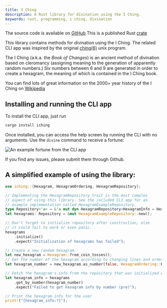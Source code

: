 ```yaml
---
title: I Ching
description: A Rust library for divination using the I Ching.
keywords: rust, programming, i ching, divination
---
```


The source code is available on [GitHub]
This is a published Rust [crate]

This library contains methods for divination using the I Ching. The related CLI app was inspired
by the original [ching(6)](http://cfcl.com/ching/man/) unix program.

The I Ching (a.k.a. the _Book of Changes_) is an ancient method of divination based on
cleromancy (assigning meaning to the generation of apparently random numbers.) Six numbers
between 6 and 9 are generated in order to create a hexagram, the meaning of which is
contained in the I Ching book.

You can find lots of great information on the 2000+ year history of the I Ching on
[Wikipedia](https://en.wikipedia.org/wiki/I_Ching)

## Installing and running the CLI app

To install the CLI app, just run

```sh
cargo install iching
```

Once installed, you can access the help screen by running the CLI with no arguments. Use the `divine`
command to receive a fortune:

![An example fortune from the CLI app](/images/programming/iching/iching-example-1.png)

If you find any issues, please submit them through Github.

## A simplified example of using the library:

```rust
use iching::{Hexagram, HexagramOrdering, HexagramRepository};

// Implementing the HexagramRepository trait is the most complex
// aspect of using this library. See the included CLI app for an
// example implementation called HexagramExampleRepository.
type Repository<'a> = &'a mut dyn HexagramRepository<HexagramInfo = HexagramExampleInfo>;
let hexagrams: Repository = &mut HexagramExampleRepository::new();

// Don't forget to initialize repository after construction, else
// it could fail to work or even panic.
hexagrams
    .initialize()
    .expect("Initialization of hexagrams has failed");

// Create a new random hexagram.
let new_hexagram = Hexagram::from_coin_tosses();
// Get the number of the hexagram according to changing lines and ordering
let hexagram_number = new_hexagram.as_number(false, HexagramOrdering::KingWen);

// Fetch the hexagram's info from the repository that was initialized earlier.
let hexagram_info = hexagrams
    .get_by_number(hexagram_number)
    .expect("Failed to get hexagram info by number (pre)");

// Print the hexagram info for the user
print!("{hexagram_info:?}");
```

[crate]: https://crates.io/crates/iching/
[ching(6)]: http://cfcl.com/ching/man/
[wikipedia]: https://en.wikipedia.org/wiki/I_Ching
[GitHub]: https://github.com/Velfi/i-ching
